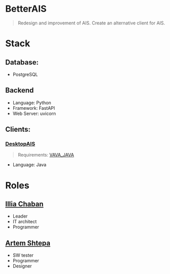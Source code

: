 # BetterAIS
> Redesign and improvement of AIS. Create an alternative client for AIS.

# Stack
## Database:
- PostgreSQL
## Backend
- Language: Python 
- Framework: FastAPI
- Web Server: uvicorn
## Clients:
### [DesktopAIS](https://github.com/BetterAIS/DesktopAIS)
> Requirements: [VAVA_JAVA](https://github.com/miroslav-reiter/VAVA_JAVA/#stru%C4%8Dn%C3%A1-osnova-predmetu)
- Language: Java


# Roles
## [Illia Chaban](https://github.com/ic-it)
- Leader
- IT architect
- Programmer

## [Artem Shtepa](https://github.com/ashtepa)
- SW tester
- Programmer
- Designer
